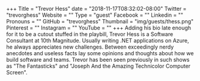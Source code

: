 +++
Title = "Trevor Hess"
date = "2018-11-17T08:32:02-08:00"
Twitter = "trevorghess"
Website = ""
Type = "guest"
Facebook = ""
Linkedin = ""
Pronouns = ""
GitHub = "trevorghess"
Thumbnail = "img/guests/thess.png"
Pinterest = ""
Instagram = ""
YouTube = ""
+++
Adding his bio late enough for it to be a cutout stuffed in the playbill, Trevor Hess is a Software Consultant at 10th Magnitude. Usually writing .NET applications on Azure, he always appreciates new challenges. Between exceedingly nerdy anecdotes and useless facts lay some opinions and thoughts about how we build software and teams. Trevor has been seen previously in such shows as "The Fantasticks" and "Joseph And the Amazing Technicolor Computer Screen".
